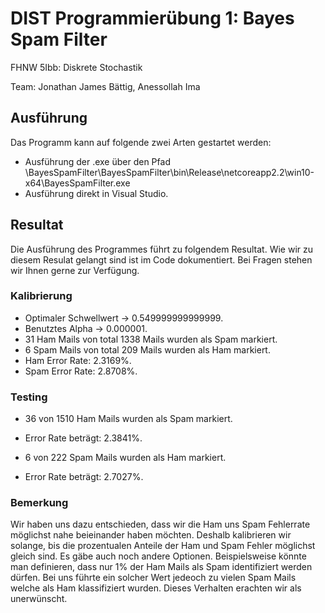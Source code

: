 # DIST Programmierübung 1: Bayes Spam Filter
FHNW 5Ibb: Diskrete Stochastik 

Team: Jonathan James Bättig, Anessollah Ima

## Ausführung
Das Programm kann auf folgende zwei Arten gestartet werden:
- Ausführung der .exe über den Pfad \BayesSpamFilter\BayesSpamFilter\bin\Release\netcoreapp2.2\win10-x64\BayesSpamFilter.exe
- Ausführung direkt in Visual Studio.

## Resultat
Die Ausführung des Programmes führt zu folgendem Resultat. Wie wir zu diesem Resulat gelangt sind ist im Code dokumentiert. Bei Fragen stehen wir Ihnen gerne zur Verfügung.

### Kalibrierung
- Optimaler Schwellwert -> 0.549999999999999.
- Benutztes Alpha -> 0.000001.
- 31 Ham Mails von total 1338 Mails wurden als Spam markiert.
- 6 Spam Mails von total 209 Mails wurden als Ham markiert.
- Ham Error Rate:  2.3169%.
- Spam Error Rate: 2.8708%.

### Testing
- 36 von 1510 Ham Mails wurden als Spam markiert.
- Error Rate beträgt: 2.3841%.

- 6 von 222 Spam Mails wurden als Ham markiert.
- Error Rate beträgt: 2.7027%.

### Bemerkung
Wir haben uns dazu entschieden, dass wir die Ham uns Spam Fehlerrate möglichst nahe beieinander haben möchten. Deshalb kalibrieren wir solange, bis die prozentualen Anteile der Ham und Spam Fehler möglichst gleich sind. Es gäbe auch noch andere Optionen. Beispielsweise könnte man definieren, dass nur 1% der Ham Mails als Spam identifiziert werden dürfen. Bei uns führte ein solcher Wert jedeoch zu vielen Spam Mails welche als Ham klassifiziert wurden. Dieses Verhalten erachten wir als unerwünscht.